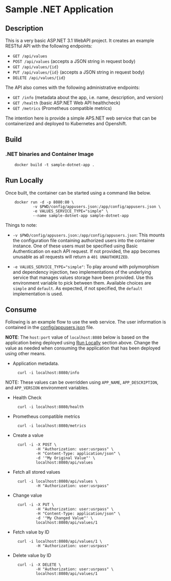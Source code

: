 # Sample .NET Application

## Description

This is a very basic ASP.NET 3.1 WebAPI project. It creates an example RESTful API with the following endpoints:

- `GET /api/values`
- `POST /api/values` (accepts a JSON string in request body)
- `GET /api/values/{id}`
- `PUT /api/values/{id}` (accepts a JSON string in request body)
- `DELETE /api/values/{id}`

The API also comes with the following administrative endpoints:

- `GET /info` (metadata about the app, i.e. name, description, and version)
- `GET /health` (basic ASP.NET Web API healthcheck)
- `GET /metrics` (Prometheus compatible metrics)

The intention here is provide a simple APS.NET web service that can be containerized and deployed to Kubernetes and Openshift.

## Build

### .NET binaries and Container Image

        docker build -t sample-dotnet-app .

## Run Locally

Once built, the container can be started using a command like below.

        docker run -d -p 8080:80 \
                -v $PWD/config/appusers.json:/app/config/appusers.json \
                -e VALUES_SERVICE_TYPE="simple" \
                --name sample-dotnet-app sample-dotnet-app

Things to note:

- `-v $PWD/config/appusers.json:/app/config/appusers.json`: This mounts the configuration file containing authorized users into the container instance. One of these users must be specified using Basic Authentication on each API request. If not provided, the app becomes unusable as all requests will return a `401 UNAUTHORIZED`.

- `-e VALUES_SERVICE_TYPE="simple"`: To play around with polymorphism and dependency injection, two implementations of the underlying service that manages values storage have been provided. Use this environment variable to pick between them. Available choices are `simple` and `default`. As expected, if not specified, the `default` implementation is used.

## Consume

Following is an example flow to use the web service. The user information is contained in the [config/appusers.json](config/appusers.json) file.

**NOTE**: The `host:port` value of `localhost:8080` below is based on the application being deployed using [Run Locally](#run-locally) section above. Change the value as needed when consuming the application that has been deployed using other means.

- Application metadata.

        curl -i localhost:8080/info

NOTE: These values can be overridden using `APP_NAME`, `APP_DESCRIPTION`, and `APP_VERSION` environment variables.

- Health Check

        curl -i localhost:8080/health

- Prometheus compatible metrics

        curl -i localhost:8080/metrics

- Create a value

        curl -i -X POST \
                -H "Authorization: user:usrpass" \
                -H "Content-Type: application/json" \
                -d '"My Original Value"' \
                localhost:8080/api/values

- Fetch all stored values

        curl -i localhost:8080/api/values \
                -H "Authorization: user:usrpass"

- Change value

        curl -i -X PUT \
                -H "Authorization: user:usrpass" \
                -H "Content-Type: application/json" \
                -d '"My Changed Value"' \
                localhost:8080/api/values/1

- Fetch value by ID

        curl -i localhost:8080/api/values/1 \
                -H "Authorization: user:usrpass"

- Delete value by ID

        curl -i -X DELETE \
                -H "Authorization: user:usrpass" \
                localhost:8080/api/values/1
                
